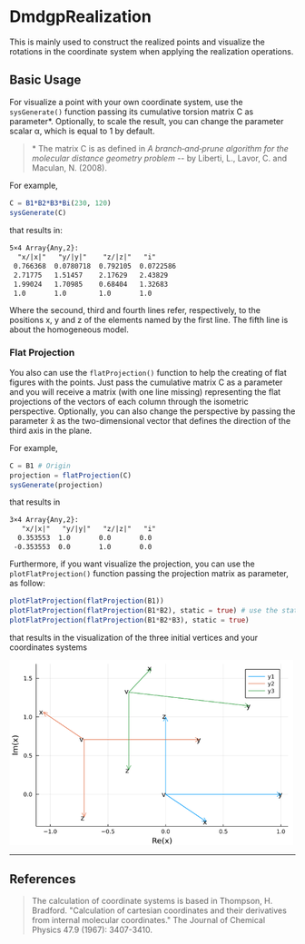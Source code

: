 # DmdgpRealization

This is mainly used to construct the realized points and visualize the rotations in the coordinate system when applying the realization operations.  

## Basic Usage

For visualize a point with your own coordinate system, use the `sysGenerate()` function passing its cumulative torsion matrix C as parameter\*. Optionally, to scale the result, you can change the parameter scalar α, which is equal to 1 by default. 

> \* The matrix C is as defined in *A branch‐and‐prune algorithm for the molecular distance geometry problem* -- by Liberti, L., Lavor, C. and Maculan, N. (2008).

For example, 

```julia
C = B1*B2*B3*Bi(230, 120)
sysGenerate(C)
```
that results in: 

```shell
5×4 Array{Any,2}:
  "x/|x|"   "y/|y|"    "z/|z|"   "i"
 0.766368  0.0780718  0.792105  0.0722586
 2.71775   1.51457    2.17629   2.43829
 1.99024   1.70985    0.68404   1.32683
 1.0       1.0        1.0       1.0

```
Where the secound, third and fourth lines refer, respectively, to the positions x, y and z of the elements named by the first line. The fifth line is about the homogeneous model.

### Flat Projection

You also can use the `flatProjection()` function to help the creating of flat figures with the points. Just pass the cumulative matrix C as a parameter and you will receive a matrix (with one line missing) representing the flat projections of the vectors of each column through the isometric perspective. Optionally, you can also change the perspective by passing the parameter x̂ as the two-dimensional vector that defines the direction of the third axis in the plane.

For example,

```julia
C = B1 # Origin
projection = flatProjection(C)
sysGenerate(projection)
```
that results in

```shell
3×4 Array{Any,2}:
   "x/|x|"   "y/|y|"   "z/|z|"   "i"
  0.353553  1.0       0.0       0.0
 -0.353553  0.0       1.0       0.0
```

Furthermore, if you want visualize the projection, you can use the `plotFlatProjection()` function passing the projection matrix as parameter, as follow:

```julia
plotFlatProjection(flatProjection(B1)) 
plotFlatProjection(flatProjection(B1*B2), static = true) # use the static param to draw over the last plot
plotFlatProjection(flatProjection(B1*B2*B3), static = true)
```
that results in the visualization of the three initial vertices and your coordinates systems

<img src="plotExample.png" width="500" style="background-color:white">

-----

## References
> The calculation of coordinate systems is based in Thompson, H. Bradford. "Calculation of cartesian coordinates and their derivatives from internal molecular coordinates." The Journal of Chemical Physics 47.9 (1967): 3407-3410.
